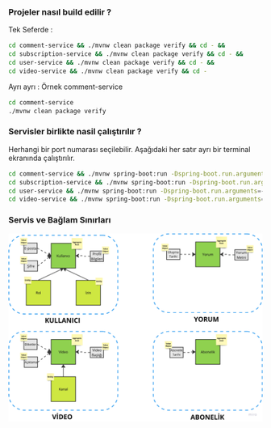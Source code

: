 ### Projeler nasıl build edilir ?

Tek Seferde : 

```bash
cd comment-service && ./mvnw clean package verify && cd - &&
cd subscription-service && ./mvnw clean package verify && cd - && 
cd user-service && ./mvnw clean package verify && cd - &&
cd video-service && ./mvnw clean package verify && cd -         
```

Ayrı ayrı : 
Örnek comment-service 

```bash
cd comment-service 
./mvnw clean package verify
```


### Servisler birlikte nasil çalıştırılır ?
Herhangi bir port numarası seçilebilir.
Aşağıdaki her satır ayrı bir terminal ekranında çalıştırılır.
```bash
cd comment-service && ./mvnw spring-boot:run -Dspring-boot.run.arguments=--server.port=9090 && cd - 
cd subscription-service && ./mvnw spring-boot:run -Dspring-boot.run.arguments=--server.port=9091 && cd - 
cd user-service && ./mvnw spring-boot:run -Dspring-boot.run.arguments=--server.port=9092 && cd - 
cd video-service && ./mvnw spring-boot:run -Dspring-boot.run.arguments=--server.port=9093 && cd -         
```
### Servis ve Bağlam Sınırları

![alt text](image.png)

